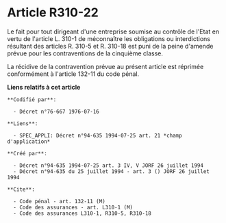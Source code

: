 # Article R310-22

Le fait pour tout dirigeant d'une entreprise soumise au contrôle de l'Etat en vertu de l'article L. 310-1 de méconnaître les
obligations ou interdictions résultant des articles R. 310-5 et R. 310-18 est puni de la peine d'amende prévue pour les
contraventions de la cinquième classe.

La récidive de la contravention prévue au présent article est réprimée conformément à l'article 132-11 du code pénal.

**Liens relatifs à cet article**

	**Codifié par**:

	  - Décret n°76-667 1976-07-16

	**Liens**:

	  - SPEC_APPLI: Décret n°94-635 1994-07-25 art. 21 *champ d'application*

	**Créé par**:

	  - Décret n°94-635 1994-07-25 art. 3 IV, V JORF 26 juillet 1994
	  - Décret n°94-635 du 25 juillet 1994 - art. 3 () JORF 26 juillet 1994

	**Cite**:

	  - Code pénal - art. 132-11 (M)
	  - Code des assurances - art. L310-1 (M)
	  - Code des assurances L310-1, R310-5, R310-18
